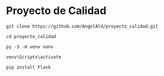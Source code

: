 # Proyecto de Calidad

```
git clone https://github.com/AngelAld/proyecto_calidad.git

cd proyecto_calidad

py -3 -m venv venv

venv\Scripts\activate

pip install Flask

```
